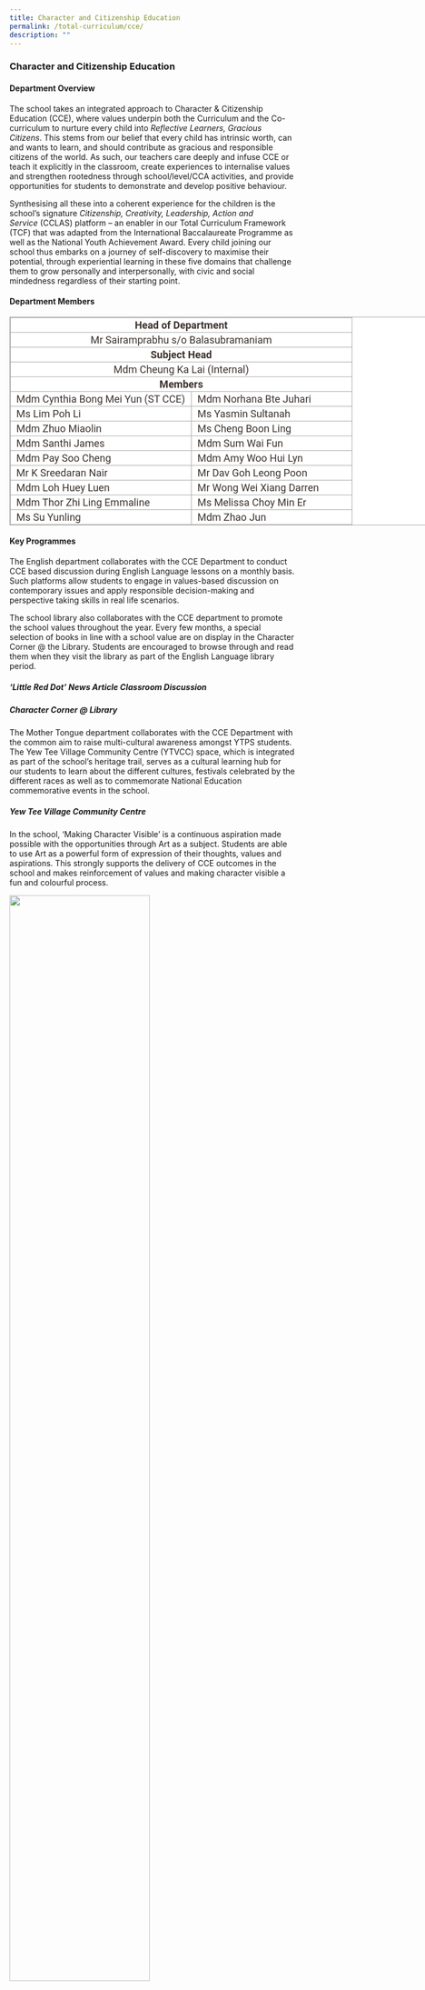 ```yaml
---
title: Character and Citizenship Education
permalink: /total-curriculum/cce/
description: ""
---
```

### Character and Citizenship Education

#### Department Overview

The school takes an integrated approach to Character & Citizenship Education (CCE), where values underpin both the Curriculum and the Co-curriculum to nurture every child into _Reflective Learners, Gracious Citizens_. This stems from our belief that every child has intrinsic worth, can and wants to learn, and should contribute as gracious and responsible citizens of the world. As such, our teachers care deeply and infuse CCE or teach it explicitly in the classroom, create experiences to internalise values and strengthen rootedness through school/level/CCA activities, and provide opportunities for students to demonstrate and develop positive behaviour.

Synthesising all these into a coherent experience for the children is the school’s signature _Citizenship, Creativity, Leadership, Action and Service_ (CCLAS) platform – an enabler in our Total Curriculum Framework (TCF) that was adapted from the International Baccalaureate Programme as well as the National Youth Achievement Award. Every child joining our school thus embarks on a journey of self-discovery to maximise their potential, through experiential learning in these five domains that challenge them to grow personally and interpersonally, with civic and social mindedness regardless of their starting point.

#### Department Members

<table class="iveo_table ives_tab_simple3 ive_eobj_center" style="margin: auto; outline: 0px; padding: 0px; border-collapse: collapse; clear: both; border: 1px solid rgb(170, 170, 170); text-align: justify; color: rgb(61, 51, 47); font-family: Roboto, sans-serif; font-size: 18px; font-style: normal; font-variant-ligatures: normal; font-variant-caps: normal; font-weight: 400; letter-spacing: normal; orphans: 2; text-transform: none; white-space: normal; widows: 2; word-spacing: 0px; -webkit-text-stroke-width: 0px; background-color: rgb(255, 255, 255); text-decoration-thickness: initial; text-decoration-style: initial; text-decoration-color: initial; width: 760px;"><tbody style="margin: 0px; outline: 0px; padding: 0px; text-align: justify;"><tr style="margin: 0px; outline: 0px; padding: 0px; text-align: justify;"><td colspan="2" width="575" style="margin: 0px; outline: 0px; padding: 2px; text-align: center; border: 1px solid rgb(170, 170, 170);"><b style="margin: 0px; outline: 0px; padding: 0px; text-align: justify;">Head of Department</b><br style="margin: 0px; outline: 0px; padding: 0px; text-align: justify;"></td></tr><tr style="margin: 0px; outline: 0px; padding: 0px; text-align: justify;"><td colspan="2" width="575" style="margin: 0px; outline: 0px; padding: 2px; text-align: center; border: 1px solid rgb(170, 170, 170);">Mr Sairamprabhu s/o Balasubramaniam<br style="margin: 0px; outline: 0px; padding: 0px; text-align: justify;"></td></tr><tr style="margin: 0px; outline: 0px; padding: 0px; text-align: justify;"><td colspan="2" width="575" style="margin: 0px; outline: 0px; padding: 2px; text-align: center; border: 1px solid rgb(170, 170, 170);"><b style="margin: 0px; outline: 0px; padding: 0px; text-align: justify;">Subject Head</b><br style="margin: 0px; outline: 0px; padding: 0px; text-align: justify;"></td></tr><tr style="margin: 0px; outline: 0px; padding: 0px; text-align: justify;"><td colspan="2" width="575" style="margin: 0px; outline: 0px; padding: 2px; text-align: center; border: 1px solid rgb(170, 170, 170);">Mdm Cheung Ka Lai (Internal)<br style="margin: 0px; outline: 0px; padding: 0px; text-align: justify;"></td></tr><tr style="margin: 0px; outline: 0px; padding: 0px; text-align: justify;"><td colspan="2" width="575" style="margin: 0px; outline: 0px; padding: 2px; text-align: center; border: 1px solid rgb(170, 170, 170);"><b style="margin: 0px; outline: 0px; padding: 0px; text-align: justify;">Members</b><br style="margin: 0px; outline: 0px; padding: 0px; text-align: justify;"></td></tr><tr style="margin: 0px; outline: 0px; padding: 0px; text-align: justify;"><td width="306" style="margin: 0px; outline: 0px; padding: 2px 2px 2px 10px; text-align: left; border: 1px solid rgb(170, 170, 170);">Mdm Cynthia Bong Mei Yun (ST CCE)<br style="margin: 0px; outline: 0px; padding: 0px; text-align: justify;"></td><td width="270" style="margin: 0px; outline: 0px; padding: 2px 2px 2px 10px; text-align: left; border: 1px solid rgb(170, 170, 170);">Mdm Norhana Bte Juhari<br style="margin: 0px; outline: 0px; padding: 0px; text-align: justify;"></td></tr><tr style="margin: 0px; outline: 0px; padding: 0px; text-align: justify;"><td width="306" style="margin: 0px; outline: 0px; padding: 2px 2px 2px 10px; text-align: left; border: 1px solid rgb(170, 170, 170);">Ms Lim Poh Li<br style="margin: 0px; outline: 0px; padding: 0px; text-align: justify;"></td><td width="270" style="margin: 0px; outline: 0px; padding: 2px 2px 2px 10px; text-align: left; border: 1px solid rgb(170, 170, 170);">Ms Yasmin Sultanah<br style="margin: 0px; outline: 0px; padding: 0px; text-align: justify;"></td></tr><tr style="margin: 0px; outline: 0px; padding: 0px; text-align: justify;"><td width="306" style="margin: 0px; outline: 0px; padding: 2px 2px 2px 10px; text-align: left; border: 1px solid rgb(170, 170, 170);">Mdm Zhuo Miaolin<br style="margin: 0px; outline: 0px; padding: 0px; text-align: justify;"></td><td width="270" style="margin: 0px; outline: 0px; padding: 2px 2px 2px 10px; text-align: left; border: 1px solid rgb(170, 170, 170);">Ms Cheng Boon Ling<br style="margin: 0px; outline: 0px; padding: 0px; text-align: justify;"></td></tr><tr style="margin: 0px; outline: 0px; padding: 0px; text-align: justify;"><td width="306" style="margin: 0px; outline: 0px; padding: 2px 2px 2px 10px; text-align: left; border: 1px solid rgb(170, 170, 170);">Mdm Santhi James<br style="margin: 0px; outline: 0px; padding: 0px; text-align: justify;"></td><td width="270" style="margin: 0px; outline: 0px; padding: 2px 2px 2px 10px; text-align: left; border: 1px solid rgb(170, 170, 170);">Mdm Sum Wai Fun<br style="margin: 0px; outline: 0px; padding: 0px; text-align: justify;"></td></tr><tr style="margin: 0px; outline: 0px; padding: 0px; text-align: justify;"><td width="306" style="margin: 0px; outline: 0px; padding: 2px 2px 2px 10px; text-align: left; border: 1px solid rgb(170, 170, 170);">Mdm Pay Soo Cheng<br style="margin: 0px; outline: 0px; padding: 0px; text-align: justify;"></td><td width="270" style="margin: 0px; outline: 0px; padding: 2px 2px 2px 10px; text-align: left; border: 1px solid rgb(170, 170, 170);">Mdm Amy Woo Hui Lyn<br style="margin: 0px; outline: 0px; padding: 0px; text-align: justify;"></td></tr><tr style="margin: 0px; outline: 0px; padding: 0px; text-align: justify;"><td width="306" style="margin: 0px; outline: 0px; padding: 2px 2px 2px 10px; text-align: left; border: 1px solid rgb(170, 170, 170);">Mr K Sreedaran Nair<br style="margin: 0px; outline: 0px; padding: 0px; text-align: justify;"></td><td width="270" style="margin: 0px; outline: 0px; padding: 2px 2px 2px 10px; text-align: left; border: 1px solid rgb(170, 170, 170);">Mr Dav Goh Leong Poon<br style="margin: 0px; outline: 0px; padding: 0px; text-align: justify;"></td></tr><tr style="margin: 0px; outline: 0px; padding: 0px; text-align: justify;"><td width="306" style="margin: 0px; outline: 0px; padding: 2px 2px 2px 10px; text-align: left; border: 1px solid rgb(170, 170, 170);">Mdm Loh Huey Luen<br style="margin: 0px; outline: 0px; padding: 0px; text-align: justify;"></td><td width="270" style="margin: 0px; outline: 0px; padding: 2px 2px 2px 10px; text-align: left; border: 1px solid rgb(170, 170, 170);">Mr Wong Wei Xiang Darren<br style="margin: 0px; outline: 0px; padding: 0px; text-align: justify;"></td></tr><tr style="margin: 0px; outline: 0px; padding: 0px; text-align: justify;"><td width="306" style="margin: 0px; outline: 0px; padding: 2px 2px 2px 10px; text-align: left; border: 1px solid rgb(170, 170, 170);">Mdm Thor Zhi Ling Emmaline<br style="margin: 0px; outline: 0px; padding: 0px; text-align: justify;"></td><td width="270" style="margin: 0px; outline: 0px; padding: 2px 2px 2px 10px; text-align: left; border: 1px solid rgb(170, 170, 170);">Ms Melissa Choy Min Er<br style="margin: 0px; outline: 0px; padding: 0px; text-align: justify;"></td></tr><tr style="margin: 0px; outline: 0px; padding: 0px; text-align: justify;"><td width="306" style="margin: 0px; outline: 0px; padding: 2px 2px 2px 10px; text-align: left; border: 1px solid rgb(170, 170, 170);">Ms Su Yunling<br style="margin: 0px; outline: 0px; padding: 0px; text-align: justify;"></td><td width="270" style="margin: 0px; outline: 0px; padding: 2px 2px 2px 10px; text-align: left; border: 1px solid rgb(170, 170, 170);">Mdm Zhao Jun</td></tr></tbody></table>

#### Key Programmes

The English department collaborates with the CCE Department to conduct CCE based discussion during English Language lessons on a monthly basis. Such platforms allow students to engage in values-based discussion on contemporary issues and apply responsible decision-making and perspective taking skills in real life scenarios.

The school library also collaborates with the CCE department to promote the school values throughout the year. Every few months, a special selection of books in line with a school value are on display in the Character Corner @ the Library. Students are encouraged to browse through and read them when they visit the library as part of the English Language library period.

##### ‘Little Red Dot’ News Article Classroom Discussion

##### Character Corner @ Library

The Mother Tongue department collaborates with the CCE Department with the common aim to raise multi-cultural awareness amongst YTPS students. The Yew Tee Village Community Centre (YTVCC) space, which is integrated as part of the school’s heritage trail, serves as a cultural learning hub for our students to learn about the different cultures, festivals celebrated by the different races as well as to commemorate National Education commemorative events in the school.

##### Yew Tee Village Community Centre

In the school, ‘Making Character Visible’ is a continuous aspiration made possible with the opportunities through Art as a subject. Students are able to use Art as a powerful form of expression of their thoughts, values and aspirations. This strongly supports the delivery of CCE outcomes in the school and makes reinforcement of values and making character visible a fun and colourful process.

<img src="/images/community%20centre.gif" 
     style="width:70%">

##### Leave A Legacy

<img src="/images/leave%20a%20legacy.gif" 
     style="width:70%">

##### Peace Poster Competition

<img src="/images/peace%20poster.gif" 
     style="width:60%">

##### Stara Values Art Competition

<img src="/images/star%20student.gif" 
     style="width:60%">

##### Art Lessons

<img src="/images/art%20lesson.gif" 
     style="width:50%">

##### Citizenship

Rootedness and a sense of belonging are key to Citizenship experiences within the school and its importance is highlighted by its place as the first domain of CCLAS and articulated as _Gracious Citizens_ in the school vision. In addition, students learn about the _Singapore Spirit_ through the Yew Tee Primary Heritage Trail, which traces the humble beginnings of the community and nation to its modern transformation. By leveraging on the _Joy of Learning_ through the various NE commemorative events and learning journeys as well as school based learning packages, students make the connection that they too can have a promising future if they adopt and develop the Singapore Spirit.

##### CCE Bytes

<img src="/images/cce%20byte.gif" 
     style="width:60%">

##### NE Commemorative Events (TD/IFD/RHD/ND)

<img src="/images/NE%20events.jpg" 
     style="width:65%">

##### NE Learning Journeys

<img src="/images/NE%20learning%20journey.gif" 
     style="width:70%">

#### NHB Heritage Explorer Tasks (Social Studies)

##### Leadership

The school believes that every student can become a leader and takes an evidence-based, values-driven approach to leadership development that is adapted from _The Five Practices of Exemplary Leadership_ by Kouzes and Posner. Referred to as The YTPS Student Leadership model, it guides the provision of training, opportunities, knowledge and skills development of students so that they can lead themselves, try to lead others and aspire to lead the school.

##### YTPS Student Leadership Model & Structure

<img src="/images/YTPS%20Student%20Leadership%20Model.png" 
     style="width:85%">

<img src="/images/YTPS%20Student%20Leadership%20Structure.png" 
     style="width:85%">

##### Student Leaders’ Investiture

<img src="/images/student%20leader%20investiture.gif" 
     style="width:65%">

##### Student Leaders’ Assemblee

<img src="/images/student%20leader%20assemblee.gif" 
     style="width:65%">

##### Student Leaders’ Termly Training Sessions / Student Led Projects

<img src="/images/student%20leader%20training%20session.gif" 
     style="width:60%">

##### Service

Values-in-Action within the school is progressive in nature, and starts with student awareness of service opportunities at home, then school and followed by community needs. It is also focused on two core domains, best encapsulated using the school value of Care as an acronym – **C**aring for The **A**ged & **R**especting the **E**nvironment, to address the future challenges of sustainable development and an aging population. This approach is also grounded in authentic learning experiences by its integration with project work as part of the Applied Learning Programme; with its outcomes serving as platforms for the learning and demonstration of values.

##### Environment Week

<img src="/images/environment%20week.gif" 
     style="width:65%">

##### Daily Classroom Cleaning / Recycling Practices / Use Your Hands Campaign

<img src="/images/classroom%20cleaning.gif" 
     style="width:60%">

##### CCE MT
(Friend Of Singa / Sharity – Kindsville Magazine Activities / P1&P2 CCE-VIA Care For Home Activity)

<img src="/images/cce%20mt.gif" 
     style="width:60%">

##### YTPS Little Big Community Outreach Project